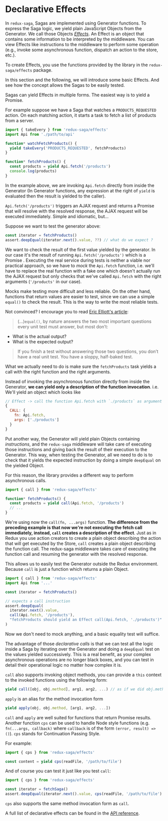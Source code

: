 # Declarative Effects

In `redux-saga`, Sagas are implemented using Generator functions. To express the Saga logic, we yield plain JavaScript Objects from the Generator. We call those Objects [*Effects*](https://redux-saga.js.org/docs/api/#effect-creators). An Effect is an object that contains some information to be interpreted by the middleware. You can view Effects like instructions to the middleware to perform some operation (e.g., invoke some asynchronous function, dispatch an action to the store, etc.).

To create Effects, you use the functions provided by the library in the `redux-saga/effects` package.

In this section and the following, we will introduce some basic Effects. And see how the concept allows the Sagas to be easily tested.

Sagas can yield Effects in multiple forms. The easiest way is to yield a Promise.

For example suppose we have a Saga that watches a `PRODUCTS_REQUESTED` action. On each matching action, it starts a task to fetch a list of products from a server.

```javascript
import { takeEvery } from 'redux-saga/effects'
import Api from './path/to/api'

function* watchFetchProducts() {
  yield takeEvery('PRODUCTS_REQUESTED', fetchProducts)
}

function* fetchProducts() {
  const products = yield Api.fetch('/products')
  console.log(products)
}
```

In the example above, we are invoking `Api.fetch` directly from inside the Generator (In Generator functions, any expression at the right of `yield` is evaluated then the result is yielded to the caller).

`Api.fetch('/products')` triggers an AJAX request and returns a Promise that will resolve with the resolved response, the AJAX request will be executed immediately. Simple and idiomatic, but...

Suppose we want to test the generator above:

```javascript
const iterator = fetchProducts()
assert.deepEqual(iterator.next().value, ??) // what do we expect ?
```

We want to check the result of the first value yielded by the generator. In our case it's the result of running `Api.fetch('/products')` which is a Promise . Executing the real service during tests is neither a viable nor practical approach, so we have to *mock* the `Api.fetch` function, i.e. we'll have to replace the real function with a fake one which doesn't actually run the AJAX request but only checks that we've called `Api.fetch` with the right arguments (`'/products'` in our case).

Mocks make testing more difficult and less reliable. On the other hand, functions that return values are easier to test, since we can use a simple `equal()` to check the result. This is the way to write the most reliable tests.

Not convinced? I encourage you to read [Eric Elliott's article](https://medium.com/javascript-scene/what-every-unit-test-needs-f6cd34d9836d#.4ttnnzpgc):

> (...)`equal()`, by nature answers the two most important questions every unit test must answer,
but most don’t:
- What is the actual output?
- What is the expected output?
>
> If you finish a test without answering those two questions, you don’t have a real unit test. You have a sloppy, half-baked test.

What we actually need to do is make sure the `fetchProducts` task yields a call with the right function and the right arguments.

Instead of invoking the asynchronous function directly from inside the Generator, **we can yield only a description of the function invocation**. i.e. We'll yield an object which looks like

```javascript
// Effect -> call the function Api.fetch with `./products` as argument
{
  CALL: {
    fn: Api.fetch,
    args: ['./products']
  }
}
```

Put another way, the Generator will yield plain Objects containing *instructions*, and the `redux-saga` middleware will take care of executing those instructions and giving back the result of their execution to the Generator. This way, when testing the Generator, all we need to do is to check that it yields the expected instruction by doing a simple `deepEqual` on the yielded Object.

For this reason, the library provides a different way to perform asynchronous calls.

```javascript
import { call } from 'redux-saga/effects'

function* fetchProducts() {
  const products = yield call(Api.fetch, '/products')
  // ...
}
```

We're using now the `call(fn, ...args)` function. **The difference from the preceding example is that now we're not executing the fetch call immediately, instead, `call` creates a description of the effect**. Just as in Redux you use action creators to create a plain object describing the action that will get executed by the Store, `call` creates a plain object describing the function call. The redux-saga middleware takes care of executing the function call and resuming the generator with the resolved response.

This allows us to easily test the Generator outside the Redux environment. Because `call` is just a function which returns a plain Object.

```javascript
import { call } from 'redux-saga/effects'
import Api from '...'

const iterator = fetchProducts()

// expects a call instruction
assert.deepEqual(
  iterator.next().value,
  call(Api.fetch, '/products'),
  "fetchProducts should yield an Effect call(Api.fetch, './products')"
)
```

Now we don't need to mock anything, and a basic equality test will suffice.

The advantage of those *declarative calls* is that we can test all the logic inside a Saga by iterating over the Generator and doing a `deepEqual` test on the values yielded successively. This is a real benefit, as your complex asynchronous operations are no longer black boxes, and you can test in detail their operational logic no matter how complex it is.

`call` also supports invoking object methods, you can provide a `this` context to the invoked functions using the following form:

```javascript
yield call([obj, obj.method], arg1, arg2, ...) // as if we did obj.method(arg1, arg2 ...)
```

`apply` is an alias for the method invocation form

```javascript
yield apply(obj, obj.method, [arg1, arg2, ...])
```

`call` and `apply` are well suited for functions that return Promise results. Another function `cps` can be used to handle Node style functions (e.g. `fn(...args, callback)` where `callback` is of the form `(error, result) => ()`). `cps` stands for Continuation Passing Style.

For example:

```javascript
import { cps } from 'redux-saga/effects'

const content = yield cps(readFile, '/path/to/file')
```

And of course you can test it just like you test `call`:

```javascript
import { cps } from 'redux-saga/effects'

const iterator = fetchSaga()
assert.deepEqual(iterator.next().value, cps(readFile, '/path/to/file') )
```

`cps` also supports the same method invocation form as `call`.

A full list of declarative effects can be found in the [API reference](https://redux-saga.js.org/docs/api/#effect-creators).